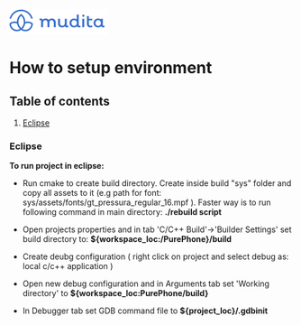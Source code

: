 ![alt text](./Images/mudita_logo.png "MUDITA")

# How to setup environment

## Table of contents
1. [Eclipse](#eclipse)


### Eclipse <a name="Eclipse"></a>

**To run project in eclipse:**

* Run cmake to create build directory. Create inside build "sys" folder and copy all assets to it (e.g path for font: sys/assets/fonts/gt_pressura_regular_16.mpf ). Faster way is to run following command in main directory: **./rebuild script**

* Open projects properties and in tab 'C/C++ Build'->'Builder Settings' set build directory to: **${workspace_loc:/PurePhone}/build**
* Create deubg configuration ( right click on project and select debug as: local c/c++ application )
* Open new debug configuration and in Arguments tab set 'Working directory' to **${workspace_loc:PurePhone/build}**
* In Debugger tab set GDB command file to **${project_loc}/.gdbinit**
